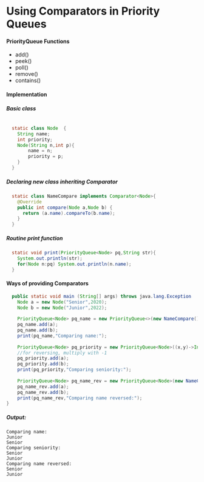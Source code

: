 # Using Comparators in Priority Queues

#### PriorityQueue Functions
* add()
* peek()
* poll()
* remove()
* contains()

#### Implementation
##### Basic class
```java

  static class Node  {
	String name;
	int priority;
	Node(String n,int p){
		name = n;
		priority = p;
	}
  }
```
##### Declaring new class inheriting Comparator
```java
  static class NameCompare implements Comparator<Node>{
    @Override
    public int compare(Node a,Node b) { 
      return (a.name).compareTo(b.name); 
    }
  }
```
##### Routine print function
```java
  static void print(PriorityQueue<Node> pq,String str){
    System.out.println(str);
    for(Node n:pq) System.out.println(n.name);
  }
 ```


#### Ways of providing Comparators

```java
  public static void main (String[] args) throws java.lang.Exception	{
	Node a = new Node("Senior",2020);
	Node b = new Node("Junior",2022);
		
	PriorityQueue<Node> pq_name = new PriorityQueue<>(new NameCompare());
	pq_name.add(a);
	pq_name.add(b);
	print(pq_name,"Comparing name:");
	
	PriorityQueue<Node> pq_priority = new PriorityQueue<Node>((x,y)->Integer.compare(x.year,y.year));
	//for reversing, multiply with -1
	pq_priority.add(a);
	pq_priority.add(b);
	print(pq_priority,"Comparing seniority:");
	
	PriorityQueue<Node> pq_name_rev = new PriorityQueue<Node>(new NameCompare().reversed());
	pq_name_rev.add(a);
	pq_name_rev.add(b);
	print(pq_name_rev,"Comparing name reversed:");
}
```
##### Output:
```
Comparing name:
Junior
Senior
Comparing seniority:
Senior
Junior
Comparing name reversed:
Senior
Junior
```
